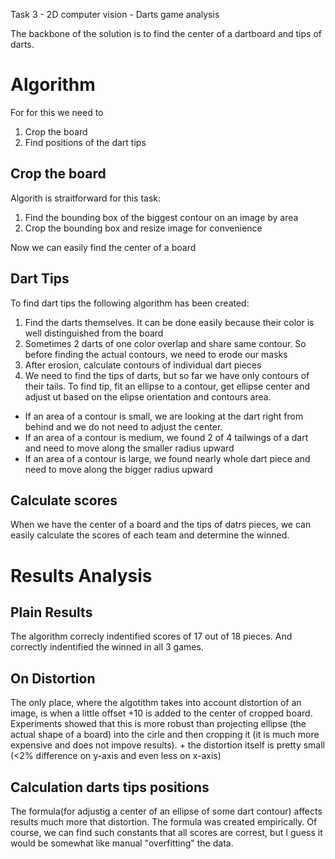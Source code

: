 Task 3 - 2D computer vision - Darts game analysis

The backbone of the solution is to find the center of a dartboard and tips of darts. 

# Algorithm
For for this we need to 
1. Crop the board
2. Find positions of the dart tips

## Crop the board
Algorith is straitforward for this task:
1. Find the bounding box of the biggest contour on an image by area
2. Crop the bounding box and resize image for convenience

Now we can easily find the center of a board


## Dart Tips
To find dart tips the following algorithm has been created:
1. Find the darts themselves. It can be done easily because their color is well distinguished from the board
2. Sometimes 2 darts of one color overlap and share same contour. So before finding the actual contours, we need to erode our masks
3. After erosion, calculate contours of individual dart pieces
4. We need to find the tips of darts, but so far we have only contours of their tails. To find tip, fit an ellipse to a contour, get ellipse center and adjust ut based on the elipse orientation and contours area. 
- If an area of a contour is small, we are looking at the dart right from behind and we do not need to adjust the center. 
- If an area of a contour is medium, we found 2 of 4 tailwings of a dart and need to move along the smaller radius upward
- If an area of a contour is large, we found nearly whole dart piece and need to move along the bigger radius upward

## Calculate scores
When we have the center of a board and the tips of datrs pieces, we can easily calculate the scores of each team and determine the winned.

# Results Analysis

## Plain Results
The algorithm correcly indentified scores of 17 out of 18 pieces. And correctly indentified the winned in all 3 games.

## On Distortion
The only place, where the algotithm takes into account distortion of an image, is when a little offset +10 is added to the center of cropped board. Experiments showed that this is more robust than projecting ellipse (the actual shape of a board) into the cirle and then cropping it (it is much more expensive and does not impove results). + the distortion itself is pretty small (<2% difference on y-axis and even less on x-axis)

## Calculation darts tips positions
The formula(for adjustig a center of an ellipse of some dart contour) affects results much more that distortion. The formula was created empirically. Of course, we can find such constants that all scores are correst, but I guess it would be somewhat like manual "overfitting" the data.
